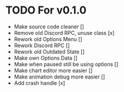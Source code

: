 # TODO For v0.1.0
- Make source code cleaner []
- Remove old Discord RPC, unuse class [x]
- Rework old Options Menu []
- Rework Discord RPC []
- Rework old Outdated State []
- Make own Options Data []
- Make when paused still be using options []
- Make chart editor more easier []
- Make animation debug more easier []
- Add crash handle [x]